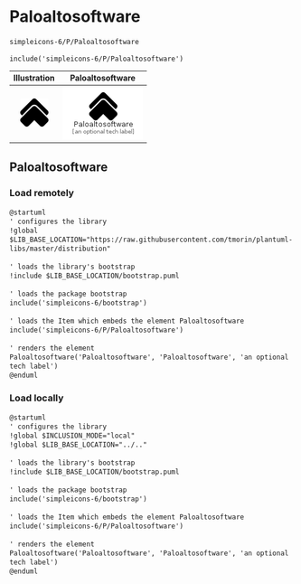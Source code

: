 # Paloaltosoftware


```text
simpleicons-6/P/Paloaltosoftware
```

```text
include('simpleicons-6/P/Paloaltosoftware')
```



| Illustration | Paloaltosoftware |
| :---: | :---: |
| ![illustration for Illustration](../../simpleicons-6/P/Paloaltosoftware.png) | ![illustration for Paloaltosoftware](../../simpleicons-6/P/Paloaltosoftware.Local.png) |




## Paloaltosoftware

### Load remotely
```plantuml
@startuml
' configures the library
!global $LIB_BASE_LOCATION="https://raw.githubusercontent.com/tmorin/plantuml-libs/master/distribution"

' loads the library's bootstrap
!include $LIB_BASE_LOCATION/bootstrap.puml

' loads the package bootstrap
include('simpleicons-6/bootstrap')

' loads the Item which embeds the element Paloaltosoftware
include('simpleicons-6/P/Paloaltosoftware')

' renders the element
Paloaltosoftware('Paloaltosoftware', 'Paloaltosoftware', 'an optional tech label')
@enduml
```

### Load locally
```plantuml
@startuml
' configures the library
!global $INCLUSION_MODE="local"
!global $LIB_BASE_LOCATION="../.."

' loads the library's bootstrap
!include $LIB_BASE_LOCATION/bootstrap.puml

' loads the package bootstrap
include('simpleicons-6/bootstrap')

' loads the Item which embeds the element Paloaltosoftware
include('simpleicons-6/P/Paloaltosoftware')

' renders the element
Paloaltosoftware('Paloaltosoftware', 'Paloaltosoftware', 'an optional tech label')
@enduml
```

